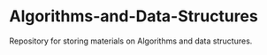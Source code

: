 # Algorithms-and-Data-Structures
Repository for storing materials on Algorithms and data structures.
